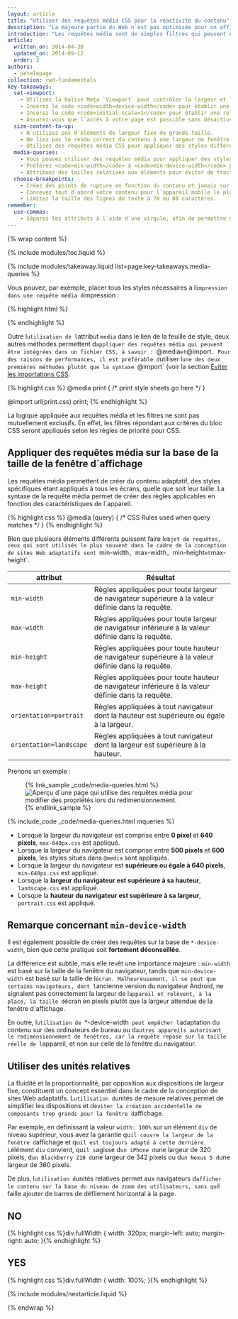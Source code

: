 ```yaml
---
layout: article
title: "Utiliser des requêtes média CSS pour la réactivité du contenu"
description: "La majeure partie du Web n`est pas optimisée pour un affichage sur plusieurs appareils. Découvrez les principes fondamentaux pour rendre votre site compatible avec un appareil mobile, un ordinateur de bureau ou, plus généralement, tout dispositif équipé d`un écran."
introduction: "Les requêtes média sont de simples filtres qui peuvent être appliqués à des styles CSS. Elles simplifient la modification des styles sur la base des caractéristiques de l`appareil qui affiche le contenu, y compris le type d`affichage, la largeur, la hauteur, l`orientation et même la résolution."
article:
  written_on: 2014-04-30
  updated_on: 2014-09-12
  order: 3
authors:
  - petelepage
collection: rwd-fundamentals
key-takeaways:
  set-viewport:
    - Utilisez la balise Meta `Viewport` pour contrôler la largeur et le dimensionnement de la fenêtre d`affichage du navigateur.
    - Insérez le code <code>width=device-width</code> pour établir une correspondance avec la largeur de l`écran en pixels indépendants de l`appareil.
    - Insérez le code <code>initial-scale=1</code> pour établir une relation de type 1:1 entre les pixels CSS et les pixels indépendants de l`appareil.
    - Assurez-vous que l`accès à votre page est possible sans désactiver le redimensionnement utilisateur.
  size-content-to-vp:
    - N`utilisez pas d`éléments de largeur fixe de grande taille.
    - Ne liez pas le rendu correct du contenu à une largeur de fenêtre d`affichage spécifique.
    - Utilisez des requêtes média CSS pour appliquer des styles différents aux grands et aux petits écrans.
  media-queries:
    - Vous pouvez utiliser des requêtes média pour appliquer des styles en fonction des caractéristiques de l`appareil.
    - Préférez <code>min-width</code> à <code>min-device-width</code> pour garantir la compatibilité la plus large possible.
    - Attribuez des tailles relatives aux éléments pour éviter de fractionner la disposition.
  choose-breakpoints:
    - Créez des points de rupture en fonction du contenu et jamais sur la base d`appareils, de produits ou de marques spécifiques.
    - Concevez tout d`abord votre contenu pour l`appareil mobile le plus petit, puis améliorez progressivement l`expérience des visiteurs à mesure que la surface d`écran disponible augmente.
    - Limitez la taille des lignes de texte à 70 ou 80 caractères.
remember:
  use-commas:
    - Séparez les attributs à l`aide d`une virgule, afin de permettre une analyse correcte par les navigateurs plus anciens.
---
```

{% wrap content %}

<style>
  .smaller-img {
    width: 60%;
    display: block;
    margin-left: auto;
    margin-right: auto;
  }

  img.center {
    display: block;
    margin-left: auto;
    margin-right: auto;
  }

  video.responsiveVideo {
    width: 100%;
  }
</style>


{% include modules/toc.liquid %}

{% include modules/takeaway.liquid list=page.key-takeaways.media-queries %}


Vous pouvez, par exemple, placer tous les styles nécessaires à l`impression dans une requête média d`impression :

{% highlight html %}
<link rel="stylesheet" href="print.css" media="print">
{% endhighlight %}

Outre l`utilisation de l`attribut `media` dans le lien de la feuille de style, deux autres méthodes permettent d`appliquer des requêtes média qui peuvent être intégrées dans un fichier CSS, à savoir : `@media` et `@import`. Pour des raisons de performances, il est préférable d`utiliser l`une des deux premières méthodes plutôt que la syntaxe `@import` (voir la section [Éviter les importations CSS]({{site.fundamentals}}/performance/critical-rendering-path/page-speed-rules-and-recommendations.html).

{% highlight css %}
@media print {
  /* print style sheets go here */
}

@import url(print.css) print;
{% endhighlight %}

La logique appliquée aux requêtes média et les filtres ne sont pas mutuellement exclusifs. En effet, les filtres répondant aux critères du bloc CSS seront appliqués selon les règles de priorité pour CSS.

## Appliquer des requêtes média sur la base de la taille de la fenêtre d`affichage

Les requêtes média permettent de créer du contenu adaptatif, des styles spécifiques étant appliqués à tous les écrans, quelle que soit leur taille. La syntaxe de la requête média permet de créer des règles applicables en fonction des caractéristiques de l`appareil.

{% highlight css %}
@media (query) {
  /* CSS Rules used when query matches */
}
{% endhighlight %}

Bien que plusieurs éléments différents puissent faire l`objet de requêtes, ceux qui sont utilisés le plus souvent dans le cadre de la conception de sites Web adaptatifs sont `min-width`, `max-width`, `min-height` et `max-height`.


<table class="table-2">
  <colgroup>
    <col span="1">
    <col span="1">
  </colgroup>
  <thead>
    <tr>
      <th data-th="attribut">attribut</th>
      <th data-th="Résultat">Résultat</th>
    </tr>
  </thead>
  <tbody>
    <tr>
      <td data-th="attribut"><code>min-width</code></td>
      <td data-th="Résultat">Règles appliquées pour toute largeur de navigateur supérieure à la valeur définie dans la requête.</td>
    </tr>
    <tr>
      <td data-th="attribut"><code>max-width</code></td>
      <td data-th="Résultat">Règles appliquées pour toute largeur de navigateur inférieure à la valeur définie dans la requête.</td>
    </tr>
    <tr>
      <td data-th="attribut"><code>min-height</code></td>
      <td data-th="Résultat">Règles appliquées pour toute hauteur de navigateur supérieure à la valeur définie dans la requête.</td>
    </tr>
    <tr>
      <td data-th="attribut"><code>max-height</code></td>
      <td data-th="Résultat">Règles appliquées pour toute hauteur de navigateur inférieure à la valeur définie dans la requête.</td>
    </tr>
    <tr>
      <td data-th="attribut"><code>orientation=portrait</code></td>
      <td data-th="Résultat">Règles appliquées à tout navigateur dont la hauteur est supérieure ou égale à la largeur.</td>
    </tr>
    <tr>
      <td data-th="attribut"><code>orientation=landscape</code></td>
      <td data-th="Résultat">Règles appliquées à tout navigateur dont la largeur est supérieure à la hauteur.</td>
    </tr>
  </tbody>
</table>

Prenons un exemple :

<figure>
  {% link_sample _code/media-queries.html %}
    <img src="imgs/mq.png" class="center" srcset="imgs/mq.png 1x, imgs/mq-2x.png 2x" alt="Aperçu d`une page qui utilise des requêtes média pour modifier des propriétés lors du redimensionnement.">
  {% endlink_sample %}
</figure>

{% include_code _code/media-queries.html mqueries %}

* Lorsque la largeur du navigateur est comprise entre <b>0 pixel</b> et <b>640 pixels</b>, `max-640px.css` est appliqué.
* Lorsque la largeur du navigateur est comprise entre <b>500 pixels</b> et <b>600 pixels</b>, les styles situés dans `@media` sont appliqués.
* Lorsque la largeur du navigateur est <b>supérieure ou égale à 640 pixels</b>, `min-640px.css` est appliqué.
* Lorsque la <b>largeur du navigateur est supérieure à sa hauteur</b>, `landscape.css` est appliqué.
* Lorsque la <b>hauteur du navigateur est supérieure à sa largeur</b>, `portrait.css` est appliqué.


## Remarque concernant `min-device-width`

Il est également possible de créer des requêtes sur la base de `*-device-width`, bien que cette pratique soit **fortement déconseillée**.

La différence est subtile, mais elle revêt une importance majeure : `min-width` est basé sur la taille de la fenêtre du navigateur, tandis que `min-device-width` est basé sur la taille de l`écran. Malheureusement, il se peut que certains navigateurs, dont l`ancienne version du navigateur Android, ne signalent pas correctement la largeur de l`appareil et relèvent, à la place, la taille d`écran en pixels plutôt que la largeur attendue de la fenêtre d`affichage.

En outre, l`utilisation de `*-device-width` peut empêcher l`adaptation du contenu sur des ordinateurs de bureau ou d`autres appareils autorisant le redimensionnement de fenêtres, car la requête repose sur la taille réelle de l`appareil, et non sur celle de la fenêtre du navigateur.

## Utiliser des unités relatives

La fluidité et la proportionnalité, par opposition aux dispositions de largeur fixe, constituent un concept essentiel dans le cadre de la conception de sites Web adaptatifs. L`utilisation d`unités de mesure relatives permet de simplifier les dispositions et d`éviter la création accidentelle de composants trop grands pour la fenêtre d`affichage.

Par exemple, en définissant la valeur `width: 100%` sur un élément `div` de niveau supérieur, vous avez la garantie qu`il couvre la largeur de la fenêtre d`affichage et qu`il est toujours adapté à cette dernière. L`élément `div` convient, qu`il s`agisse d`un iPhone d`une largeur de 320 pixels, d`un Blackberry Z10 d`une largeur de 342 pixels ou d`un Nexus 5 d`une largeur de 360 pixels.

De plus, l`utilisation d`unités relatives permet aux navigateurs d`afficher le contenu sur la base du niveau de zoom des utilisateurs, sans qu`il faille ajouter de barres de défilement horizontal à la page.

<div class="clear">
  <div class="g--half">
    <h2 class="text-danger text-center">NO</h2>
{% highlight css %}div.fullWidth {
  width: 320px;
  margin-left: auto;
  margin-right: auto;
}{% endhighlight %}
  </div>

  <div class="g--half g--last">
    <h2 class="text-success text-center">YES</h2>
{% highlight css %}div.fullWidth {
  width: 100%;
}{% endhighlight %}
  </div>
</div>

{% include modules/nextarticle.liquid %}

{% endwrap %}

